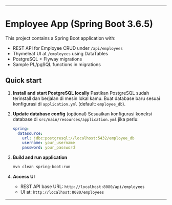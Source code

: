 
---

# Employee App (Spring Boot 3.6.5)

This project contains a Spring Boot application with:

* REST API for Employee CRUD under `/api/employees`
* Thymeleaf UI at `/employees` using DataTables
* PostgreSQL + Flyway migrations
* Sample PL/pgSQL functions in migrations

## Quick start

1. **Install and start PostgreSQL locally**
   Pastikan PostgreSQL sudah terinstall dan berjalan di mesin lokal kamu.
   Buat database baru sesuai konfigurasi di `application.yml` (default: `employee_db`).

2. **Update database config** (optional)
   Sesuaikan konfigurasi koneksi database di `src/main/resources/application.yml` jika perlu:

   ```yaml
   spring:
     datasource:
       url: jdbc:postgresql://localhost:5432/employee_db
       username: your_username
       password: your_password
   ```

3. **Build and run application**

   ```bash
   mvn clean spring-boot:run
   ```

4. **Access UI**

    * REST API base URL: `http://localhost:8080/api/employees`
    * UI at: `http://localhost:8080/employees`

---
